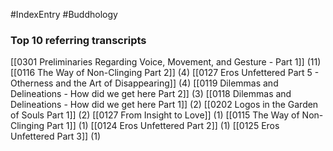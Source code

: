 #IndexEntry #Buddhology

### Top 10 referring transcripts
[[0301 Preliminaries Regarding Voice, Movement, and Gesture - Part 1]] (11)
[[0116 The Way of Non-Clinging Part 2]] (4)
[[0127 Eros Unfettered Part 5 - Otherness and the Art of Disappearing]] (4)
[[0119 Dilemmas and Delineations - How did we get here Part 2]] (3)
[[0118 Dilemmas and Delineations - How did we get here Part 1]] (2)
[[0202 Logos in the Garden of Souls Part 1]] (2)
[[0127 From Insight to Love]] (1)
[[0115 The Way of Non-Clinging Part 1]] (1)
[[0124 Eros Unfettered Part 2]] (1)
[[0125 Eros Unfettered Part 3]] (1)

